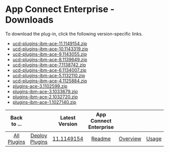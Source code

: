 
# App Connect Enterprise - Downloads

To download the plug-in, click the following version-specific links.

- [ucd-plugins-ibm-ace-11.1149154.zip](https://raw.githubusercontent.com/UrbanCode/IBM-UCD-PLUGINS/main/files/ibm-ace/ucd-plugins-ibm-ace-11.1149154.zip)
- [ucd-plugins-ibm-ace-10.1143319.zip](https://raw.githubusercontent.com/UrbanCode/IBM-UCD-PLUGINS/main/files/ibm-ace/ucd-plugins-ibm-ace-10.1143319.zip)
- [ucd-plugins-ibm-ace-9.1143055.zip](https://raw.githubusercontent.com/UrbanCode/IBM-UCD-PLUGINS/main/files/ibm-ace/ucd-plugins-ibm-ace-9.1143055.zip)
- [ucd-plugins-ibm-ace-8.1139649.zip](https://raw.githubusercontent.com/UrbanCode/IBM-UCD-PLUGINS/main/files/ibm-ace/ucd-plugins-ibm-ace-8.1139649.zip)
- [ucd-plugins-ibm-ace-7.1138742.zip](https://github.com/UrbanCode/IBM-UCD-PLUGINS/raw/main/files/ibm-ace/ucd-plugins-ibm-ace-7.1138742.zip)
- [ucd-plugins-ibm-ace-6.1134007.zip](https://raw.githubusercontent.com/UrbanCode/IBM-UCD-PLUGINS/main/files/ibm-ace/ucd-plugins-ibm-ace-6.1134007.zip)
- [ucd-plugins-ibm-ace-5.1132110.zip](https://raw.githubusercontent.com/UrbanCode/IBM-UCD-PLUGINS/main/files/ibm-ace/ucd-plugins-ibm-ace-5.1132110.zip)
- [ucd-plugins-ibm-ace-4.1125884.zip](https://raw.githubusercontent.com/UrbanCode/IBM-UCD-PLUGINS/main/files/ibm-ace/ucd-plugins-ibm-ace-4.1125884.zip)
- [plugins-ace-3.1102599.zip](https://raw.githubusercontent.com/UrbanCode/IBM-UCD-PLUGINS/main/files/ibm-ace/plugins-ace-3.1102599.zip)
- [plugins-ibm-ace-3.1033679.zip](https://raw.githubusercontent.com/UrbanCode/IBM-UCD-PLUGINS/main/files/ibm-ace/plugins-ibm-ace-3.1033679.zip)
- [plugins-ibm-ace-2.1032720.zip](https://raw.githubusercontent.com/UrbanCode/IBM-UCD-PLUGINS/main/files/ibm-ace/plugins-ibm-ace-2.1032720.zip)
- [plugins-ibm-ace-1.1027140.zip](https://raw.githubusercontent.com/UrbanCode/IBM-UCD-PLUGINS/main/files/ibm-ace/plugins-ibm-ace-1.1027140.zip)

|Back to ...||Latest Version|App Connect Enterprise ||||
| :---: | :---: | :---: | :---: | :---: | :---: | :---: |
|[All Plugins](../../index.md)|[Deploy Plugins](../README.md)|[11.1149154](https://raw.githubusercontent.com/UrbanCode/IBM-UCD-PLUGINS/main/files/ucd-plugins-ibm-ace-11.1149154.zip)|[Readme](README.md)|[Overview](overview.md)|[Usage](usage.md)|[Steps](steps.md)|
